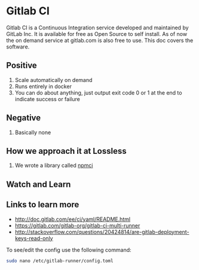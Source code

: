 # Gitlab CI
Gitlab CI is a Continuous Integration service developed and maintained by GitLab Inc. It is available for free as Open Source to self install. As of now the on demand service at gitlab.com is also free to use.
This doc covers the software.

## Positive
1. Scale automatically on demand
1. Runs entirely in docker
1. You can do about anything, just output exit code 0 or 1 at the end to indicate success or failure

## Negative
1. Basically none

## How we approach it at Lossless
1. We wrote a library called [npmci](https://gitzone.gitlab.io/npmci)

## Watch and Learn

## Links to learn more
* http://doc.gitlab.com/ee/ci/yaml/README.html
* https://gitlab.com/gitlab-org/gitlab-ci-multi-runner
* http://stackoverflow.com/questions/20424814/are-gitlab-deployment-keys-read-only

To see/edit the config use the following command:

```sh
sudo nano /etc/gitlab-runner/config.toml
```
